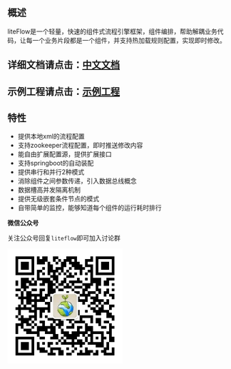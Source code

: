 ## 概述
liteFlow是一个轻量，快速的组件式流程引擎框架，组件编排，帮助解耦业务代码，让每一个业务片段都是一个组件，并支持热加载规则配置，实现即时修改。

## 详细文档请点击：[中文文档](https://bryan31.gitee.io/liteflow)
## 示例工程请点击：[示例工程](https://gitee.com/bryan31/liteflow-example)

## 特性
* 提供本地xml的流程配置
* 支持zookeeper流程配置，即时推送修改内容
* 能自由扩展配置源，提供扩展接口
* 支持springboot的自动装配
* 提供串行和并行2种模式
* 消除组件之间参数传递，引入数据总线概念
* 数据槽高并发隔离机制
* 提供无级嵌套条件节点的模式
* 自带简单的监控，能够知道每个组件的运行耗时排行

**微信公众号**

关注公众号回复`liteflow`即可加入讨论群

![offIical-wx](docs/media/offIical-wx.jpg)

